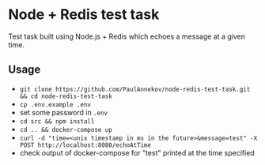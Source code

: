 #  Node + Redis test task

Test task built using Node.js + Redis which echoes a message at a given time.

## Usage

- `git clone https://github.com/PaulAnnekov/node-redis-test-task.git && cd node-redis-test-task`
- `cp .env.example .env`
- set some password in `.env`
- `cd src && npm install`
- `cd .. && docker-compose up`
- `curl -d "time=<unix timestamp in ms in the future>&message=test" -X POST http://localhost:8080/echoAtTime`
- check output of docker-compose for "test" printed at the time specified
